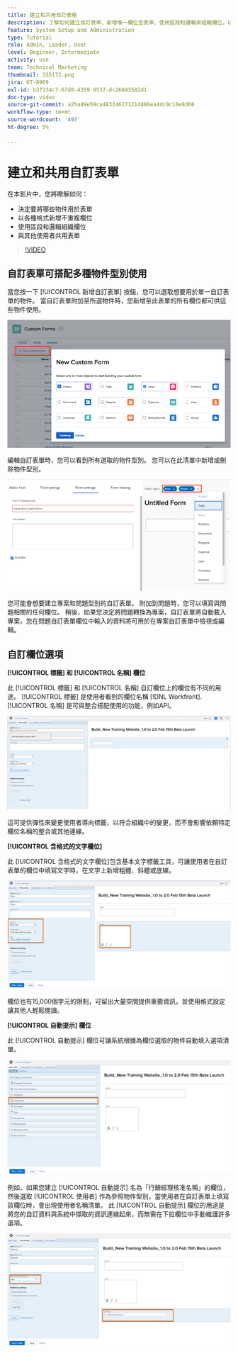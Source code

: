 ```yaml
---
title: 建立和共用自訂表格
description: 了解如何建立自訂表單、新增唯一欄位至表單、使用區段和邏輯來組織欄位，以及和使用者共用表單。
feature: System Setup and Administration
type: Tutorial
role: Admin, Leader, User
level: Beginner, Intermediate
activity: use
team: Technical Marketing
thumbnail: 335172.png
jira: KT-8909
exl-id: b37334c7-67d0-4359-9537-dc26843582d1
doc-type: video
source-git-commit: a25a49e59ca483246271214886ea4dc9c10e8d66
workflow-type: tm+mt
source-wordcount: '497'
ht-degree: 5%

---
```


# 建立和共用自訂表單

在本影片中，您將瞭解如何：

* 決定要將哪些物件用於表單
* 以各種格式新增不重複欄位
* 使用區段和邏輯組織欄位
* 與其他使用者共用表單

>[!VIDEO](https://video.tv.adobe.com/v/335172/?quality=12&learn=on)

## 自訂表單可搭配多種物件型別使用

當您按一下 [!UICONTROL 新增自訂表單] 按鈕，您可以選取想要用於單一自訂表單的物件。 當自訂表單附加至所選物件時，您新增至此表單的所有欄位都可供這些物件使用。

![自訂表單視窗顯示 [!UICONTROL 新增自訂表單] 物件選項](assets/create-custom-form.png)

編輯自訂表單時，您可以看到所有選取的物件型別。 您可以在此清單中新增或刪除物件型別。

![在表單編輯期間顯示所選物件型別的自訂表單視窗](assets/edit-custom-form.png)

您可能會想要建立專案和問題型別的自訂表單。 附加到問題時，您可以填寫與問題相關的任何欄位。 稍後，如果您決定將問題轉換為專案，自訂表單將自動載入專案，您在問題自訂表單欄位中輸入的資料將可用於在專案自訂表單中檢視或編輯。

## 自訂欄位選項

**[!UICONTROL 標籤] 和 [!UICONTROL 名稱] 欄位**

此 [!UICONTROL 標籤] 和 [!UICONTROL 名稱] 自訂欄位上的欄位有不同的用途。 [!UICONTROL 標籤] 是使用者看到的欄位名稱 [!DNL Workfront]. [!UICONTROL 名稱] 是可與整合搭配使用的功能，例如API。

![自訂表單視窗顯示 [!UICONTROL 標籤] 和 [!UICONTROL 名稱] 欄位](assets/custom-forms-field-label-and-name.png)

這可提供彈性來變更使用者導向標籤，以符合組織中的變更，而不會影響依賴特定欄位名稱的整合或其他連線。

**[!UICONTROL 含格式的文字欄位]**

此 [!UICONTROL 含格式的文字欄位]包含基本文字標籤工具，可讓使用者在自訂表單的欄位中填寫文字時，在文字上新增粗體、斜體或底線。

![自訂表單視窗顯示 [!UICONTROL 含格式的文字欄位] option](assets/custom-forms-text-field-with-formatting.png)

欄位也有15,000個字元的限制，可留出大量空間提供重要資訊，並使用格式設定讓其他人輕鬆閱讀。

**[!UICONTROL 自動提示] 欄位**

此 [!UICONTROL 自動提示] 欄位可讓系統根據為欄位選取的物件自動填入選項清單。

![自訂表單視窗顯示 [!UICONTROL 自動提示] 欄位選項](assets/custom-forms-typeahead-1.png)

例如，如果您建立 [!UICONTROL 自動提示] 名為「行銷經理核准名稱」的欄位，然後選取 [!UICONTROL 使用者] 作為參照物件型別，當使用者在自訂表單上填寫該欄位時，會出現使用者名稱清單。 此 [!UICONTROL 自動提示] 欄位的用途是將您的自訂資料與系統中擷取的資訊連線起來，而無需在下拉欄位中手動維護許多選項。

![自訂表單視窗顯示 [!UICONTROL 自動提示] 下拉式功能表](assets/custom-forms-typeahead-2.png)
